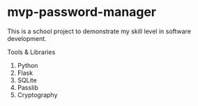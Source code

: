 # mvp-password-manager

This is a school project to demonstrate my skill level in software development.

Tools & Libraries
1. Python
2. Flask
3. SQLite
4. Passlib
5. Cryptography
